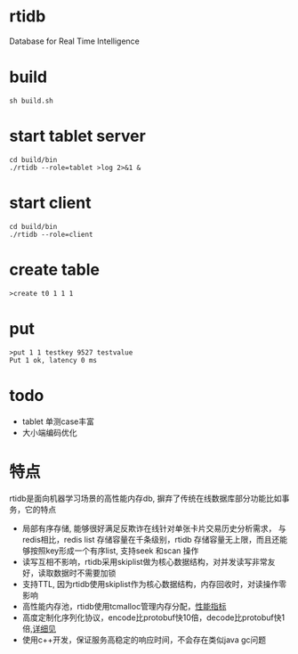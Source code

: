 # rtidb
Database for Real Time Intelligence

# build
```
sh build.sh
```

# start tablet server

```
cd build/bin
./rtidb --role=tablet >log 2>&1 &
```

# start client

```
cd build/bin
./rtidb --role=client
```

# create table

```
>create t0 1 1 1
```

# put 

```
>put 1 1 testkey 9527 testvalue
Put 1 ok, latency 0 ms
```

# todo

* tablet 单测case丰富
* 大小端编码优化

# 特点

rtidb是面向机器学习场景的高性能内存db, 摒弃了传统在线数据库部分功能比如事务，它的特点
* 局部有序存储, 能够很好满足反欺诈在线针对单张卡片交易历史分析需求， 与redis相比，redis list 存储容量在千条级别，rtidb 存储容量无上限，而且还能够按照key形成一个有序list, 支持seek 和scan 操作
* 读写互相不影响，rtidb采用skiplist做为核心数据结构，对并发读写非常友好，读取数据时不需要加锁
* 支持TTL, 因为rtidb使用skiplist作为核心数据结构，内存回收时，对读操作零影响
* 高性能内存池，rtidb使用tcmalloc管理内存分配，[性能指标](http://goog-perftools.sourceforge.net/doc/tcmalloc.html)
* 高度定制化序列化协议，encode比protobuf快10倍，decode比protobuf快1倍,[详细见](src/base/codec_bench_test.cc)
* 使用c++开发，保证服务高稳定的响应时间，不会存在类似java gc问题

